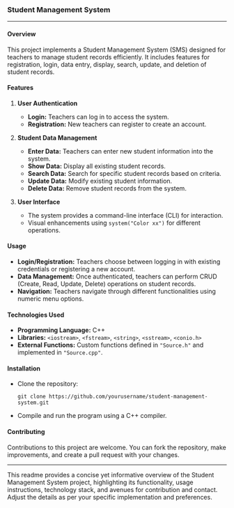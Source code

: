 ### Student Management System

---

#### Overview

This project implements a Student Management System (SMS) designed for teachers to manage student records efficiently. It includes features for registration, login, data entry, display, search, update, and deletion of student records.

#### Features

1. **User Authentication**
   - **Login:** Teachers can log in to access the system.
   - **Registration:** New teachers can register to create an account.

2. **Student Data Management**
   - **Enter Data:** Teachers can enter new student information into the system.
   - **Show Data:** Display all existing student records.
   - **Search Data:** Search for specific student records based on criteria.
   - **Update Data:** Modify existing student information.
   - **Delete Data:** Remove student records from the system.

3. **User Interface**
   - The system provides a command-line interface (CLI) for interaction.
   - Visual enhancements using `system("Color xx")` for different operations.

#### Usage

- **Login/Registration:** Teachers choose between logging in with existing credentials or registering a new account.
- **Data Management:** Once authenticated, teachers can perform CRUD (Create, Read, Update, Delete) operations on student records.
- **Navigation:** Teachers navigate through different functionalities using numeric menu options.

#### Technologies Used

- **Programming Language:** C++
- **Libraries:** `<iostream>`, `<fstream>`, `<string>`, `<sstream>`, `<conio.h>`
- **External Functions:** Custom functions defined in `"Source.h"` and implemented in `"Source.cpp"`.

#### Installation

- Clone the repository:
  ```
  git clone https://github.com/yourusername/student-management-system.git
  ```
- Compile and run the program using a C++ compiler.

#### Contributing

Contributions to this project are welcome. You can fork the repository, make improvements, and create a pull request with your changes.

---------------------------------------------------------------------------------------------------------------------------------------

This readme provides a concise yet informative overview of the Student Management System project, highlighting its functionality, usage instructions, technology stack, and avenues for contribution and contact. Adjust the details as per your specific implementation and preferences.
 
